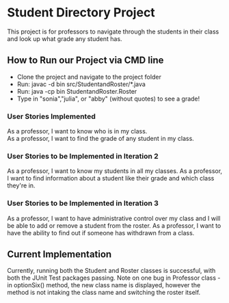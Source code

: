 # Student Directory Project
This project is for professors to navigate through the students in their class and look up what grade any  student has.

## How to Run our Project via CMD line
- Clone the project and navigate to the project folder
- Run: javac -d bin src/StudentandRoster/*.java
- Run: java -cp bin StudentandRoster.Roster
- Type in "sonia","julia", or "abby" (without quotes) to see a grade!

### User Stories Implemented
As a professor, I want to know who is in my class.  
As a professor, I want to find the grade of any student in my class.

### User Stories to be Implemented in Iteration 2
As a professor, I want to know my students in all my classes. 
As a professor, I want to find information about a student like their grade and which class they're in.

### User Stories to be Implemented in Iteration 3
As a professor, I want to have administrative control over my class and I will be able to add or remove a student from the roster.
As a professor, I want to have the ability to find out if someone has withdrawn from a class. 

## Current Implementation
Currently, running both the Student and Roster classes is successful, with both the JUnit Test packages passing. 
Note on one bug in Professor class - in optionSix() method, the new class name is displayed, however the method is not intaking the class name and switching the roster itself. 


